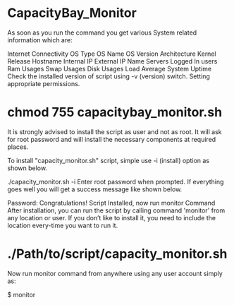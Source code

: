 # CapacityBay_Monitor
As soon as you run the command you get various System related information which are:

Internet Connectivity
OS Type
OS Name
OS Version
Architecture
Kernel Release
Hostname
Internal IP
External IP
Name Servers
Logged In users
Ram Usages
Swap Usages
Disk Usages
Load Average
System Uptime
Check the installed version of script using -v (version) switch.
Setting appropriate permissions.


# chmod 755 capacitybay_monitor.sh
It is strongly advised to install the script as user and not as root. It will ask for root password and will install the necessary components at required places.

To install "capacity_monitor.sh" script, simple use -i (install) option as shown below.

./capacity_monitor.sh -i 
Enter root password when prompted. If everything goes well you will get a success message like shown below.

Password: 
Congratulations! Script Installed, now run monitor Command
After installation, you can run the script by calling command 'monitor' from any location or user. If you don’t like to install it, you need to include the location every-time you want to run it.

# ./Path/to/script/capacity_monitor.sh
Now run monitor command from anywhere using any user account simply as:

$ monitor
